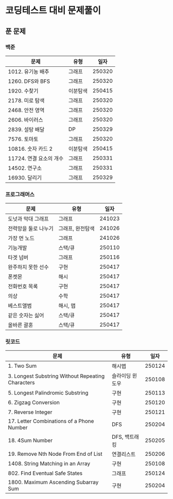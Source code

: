 # 코딩테스트 대비 문제풀이

## 푼 문제

### 백준

| 문제                    | 유형     | 일자   |
| ----------------------- | -------- | ------ |
| 1012. 유기농 배추       | 그래프   | 250320 |
| 1260. DFS와 BFS         | 그래프   | 250320 |
| 1920. 수찾기            | 이분탐색 | 250415 |
| 2178. 미로 탐색         | 그래프   | 250320 |
| 2468. 안전 영역         | 그래프   | 250320 |
| 2606. 바이러스          | 그래프   | 250320 |
| 2839. 설탕 배달         | DP       | 250329 |
| 7576. 토마토            | 그래프   | 250320 |
| 10816. 숫자 카드 2      | 이분탐색 | 250415 |
| 11724. 연결 요소의 개수 | 그래프   | 250331 |
| 14502. 연구소           | 그래프   | 250331 |
| 16930. 달리기           | 그래프   | 250329 |

### 프로그래머스

| 문제                 | 유형             | 일자   |
| -------------------- | ---------------- | ------ |
| 도넛과 막대 그래프   | 그래프           | 241023 |
| 전력망을 둘로 나누기 | 그래프, 완전탐색 | 241026 |
| 가장 먼 노드         | 그래프           | 241026 |
| 기능개발             | 스택/큐          | 250110 |
| 타겟 넘버            | 그래프           | 250116 |
| 완주하지 못한 선수   | 구현             | 250417 |
| 폰켓몬               | 해시             | 250417 |
| 전화번호 목록        | 구현             | 250417 |
| 의상                 | 수학             | 250417 |
| 베스트앨범           | 해시, 맵         | 250417 |
| 같은 숫자는 싫어     | 스택/큐          | 250417 |
| 올바른 괄혼          | 스택/큐          | 250417 |

### 릿코드

| 문제                                              | 유형            | 일자   |
| ------------------------------------------------- | --------------- | ------ |
| 1. Two Sum                                        | 해시맵          | 250124 |
| 3. Longest Substring Without Repeating Characters | 슬라이딩 윈도우 | 250108 |
| 5. Longest Palindromic Substring                  | 구현            | 250113 |
| 6. Zigzag Conversion                              | 구현            | 250120 |
| 7. Reverse Integer                                | 구현            | 250121 |
| 17. Letter Combinations of a Phone Number         | DFS             | 250204 |
| 18. 4Sum Number                                   | DFS, 백트래킹   | 250205 |
| 19. Remove Nth Node From End of List              | 연결리스트      | 250206 |
| 1408. String Matching in an Array                 | 구현            | 250108 |
| 802. Find Eventual Safe States                    | 그래프          | 250124 |
| 1800. Maximum Ascending Subarray Sum              | 구현            | 250204 |
